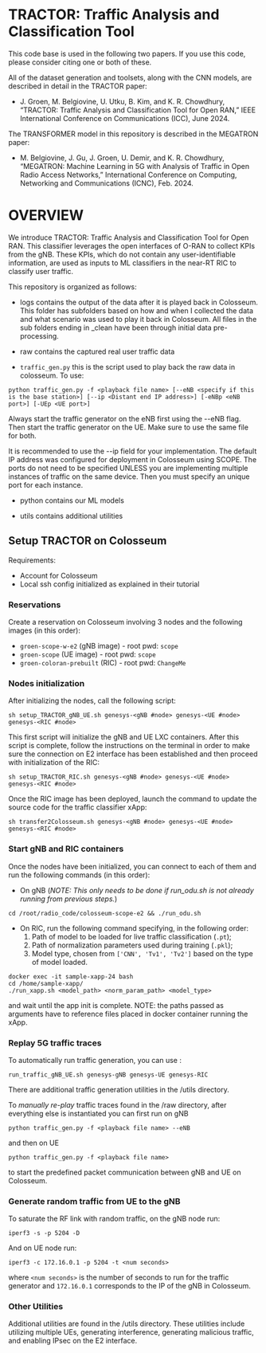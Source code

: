 # TRACTOR: Traffic Analysis and Classification Tool
This code base is used in the following two papers. If you use this code, please consider citing one or both of these.

All of the dataset generation and toolsets, along with the CNN models, are described in detail in the TRACTOR paper:
- J. Groen, M. Belgiovine, U. Utku, B. Kim, and K. R. Chowdhury, “TRACTOR: Traffic Analysis and Classification Tool for Open RAN,” IEEE International Conference on Communications (ICC), June 2024.

The TRANSFORMER model in this repository is described in the MEGATRON paper:
- M. Belgiovine, J. Gu, J. Groen, U. Demir, and K. R. Chowdhury, “MEGATRON: Machine Learning in 5G with Analysis of Traffic in Open Radio Access Networks,” International Conference on Computing, Networking and Communications (ICNC), Feb. 2024.

# OVERVIEW
We introduce TRACTOR: Traffic Analysis and Classification Tool for Open RAN. This classifier leverages the open interfaces of O-RAN to collect KPIs from the gNB. These KPIs, which do not contain any user-identifiable information, are used as inputs to ML classifiers in the near-RT RIC to classify user traffic.

This repository is organized as follows:

- logs contains the output of the data after it is played back in Colosseum. This folder has subfolders based on how and when I collected the data and what scenario was used to play it back in Colosseum. All files in the sub folders ending in _clean have been through initial data pre-processing.

- raw contains the captured real user traffic data 

- `traffic_gen.py` this is the script used to play back the raw data in colosseum.
To use: 
```
python traffic_gen.py -f <playback file name> [--eNB <specify if this is the base station>] [--ip <Distant end IP address>] [-eNBp <eNB port>] [-UEp <UE port>]
```

Always start the traffic generator on the eNB first using the --eNB flag.
Then start the traffic generator on the UE. Make sure to use the same file for both. 

It is recommended to use the --ip field for your implementation. The default IP address was configured for deployment in Colosseum using SCOPE. 
The ports do not need to be specified UNLESS you are implementing multiple instances of traffic on the same device. Then you must specify an unique port for each instance.

- python contains our ML models

- utils contains additional utilities

## Setup TRACTOR on Colosseum
Requirements: 
  - Account for Colosseum
  - Local ssh config initialized as explained in their tutorial

### Reservations
Create a reservation on Colosseum involving 3 nodes and the following images (in this order):
- `groen-scope-w-e2` (gNB image) - root pwd: `scope`
- `groen-scope` (UE image) - root pwd: `scope`
- `groen-coloran-prebuilt` (RIC) - root pwd: `ChangeMe`

### Nodes initialization
After initializing the nodes, call the following script:
```
sh setup_TRACTOR_gNB_UE.sh genesys-<gNB #node> genesys-<UE #node> genesys-<RIC #node>
```
This first script will initialize the gNB and UE LXC containers. After this script is complete, follow the instructions on the terminal in order to make sure the connection on E2 interface has been established and then proceed with initialization of the RIC:
```
sh setup_TRACTOR_RIC.sh genesys-<gNB #node> genesys-<UE #node> genesys-<RIC #node>
```
Once the RIC image has been deployed, launch the command to update the source code for the traffic classifier xApp:
```
sh transfer2Colosseum.sh genesys-<gNB #node> genesys-<UE #node> genesys-<RIC #node>
```
### Start gNB and RIC containers
Once the nodes have been initialized, you can connect to each of them and run the following commands (in this order):
- On gNB (*NOTE: This only needs to be done if run_odu.sh is not already running from previous steps.*)
```
cd /root/radio_code/colosseum-scope-e2 && ./run_odu.sh
```
- On RIC, run the following command specifying, in the following order:
  1. Path of model to be loaded for live traffic classification (`.pt`);
  2. Path of normalization parameters used during training (`.pkl`);
  3. Model type, chosen from `['CNN', 'Tv1', 'Tv2']` based on the type of model loaded.

```
docker exec -it sample-xapp-24 bash
cd /home/sample-xapp/
./run_xapp.sh <model_path> <norm_param_path> <model_type>
```
and wait until the app init is complete. NOTE: the paths passed as arguments have to reference files placed in docker container running the xApp.

### Replay 5G traffic traces
To automatically run traffic generation, you can use :
```
run_traffic_gNB_UE.sh genesys-gNB genesys-UE genesys-RIC
```
There are additional traffic generation utilities in the /utils directory.

To *manually re-play* traffic traces found in the /raw directory, after everything else is instantiated you can first run on gNB
```
python traffic_gen.py -f <playback file name> --eNB 
```
and then on UE
```
python traffic_gen.py -f <playback file name>
```
to start the predefined packet communication between gNB and UE on Colosseum.

### Generate random traffic from UE to the gNB
To saturate the RF link with random traffic, on the gNB node run:
```
iperf3 -s -p 5204 -D
```
And on UE node run:
```
iperf3 -c 172.16.0.1 -p 5204 -t <num seconds>
```
where `<num seconds>` is the number of seconds to run for the traffic generator and `172.16.0.1` corresponds to the IP of the gNB in Colosseum.

### Other Utilities 
Additional utilities are found in the /utils directory. These utilities include utilizing multiple UEs, generating interference, generating malicious traffic, and enabling IPsec on the E2 interface.



